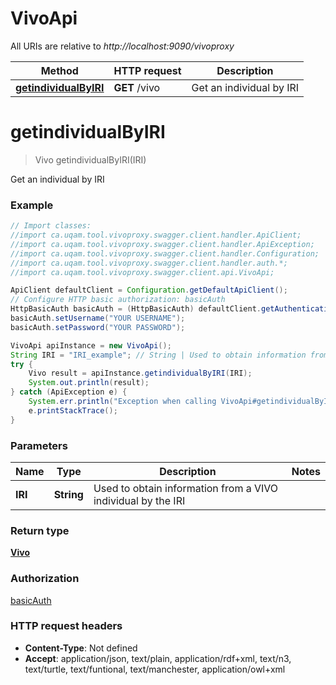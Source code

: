 # VivoApi

All URIs are relative to *http://localhost:9090/vivoproxy*

Method | HTTP request | Description
------------- | ------------- | -------------
[**getindividualByIRI**](VivoApi.md#getindividualByIRI) | **GET** /vivo | Get an individual by IRI

<a name="getindividualByIRI"></a>
# **getindividualByIRI**
> Vivo getindividualByIRI(IRI)

Get an individual by IRI

### Example
```java
// Import classes:
//import ca.uqam.tool.vivoproxy.swagger.client.handler.ApiClient;
//import ca.uqam.tool.vivoproxy.swagger.client.handler.ApiException;
//import ca.uqam.tool.vivoproxy.swagger.client.handler.Configuration;
//import ca.uqam.tool.vivoproxy.swagger.client.handler.auth.*;
//import ca.uqam.tool.vivoproxy.swagger.client.api.VivoApi;

ApiClient defaultClient = Configuration.getDefaultApiClient();
// Configure HTTP basic authorization: basicAuth
HttpBasicAuth basicAuth = (HttpBasicAuth) defaultClient.getAuthentication("basicAuth");
basicAuth.setUsername("YOUR USERNAME");
basicAuth.setPassword("YOUR PASSWORD");

VivoApi apiInstance = new VivoApi();
String IRI = "IRI_example"; // String | Used to obtain information from a VIVO individual by the IRI
try {
    Vivo result = apiInstance.getindividualByIRI(IRI);
    System.out.println(result);
} catch (ApiException e) {
    System.err.println("Exception when calling VivoApi#getindividualByIRI");
    e.printStackTrace();
}
```

### Parameters

Name | Type | Description  | Notes
------------- | ------------- | ------------- | -------------
 **IRI** | **String**| Used to obtain information from a VIVO individual by the IRI |

### Return type

[**Vivo**](Vivo.md)

### Authorization

[basicAuth](../README.md#basicAuth)

### HTTP request headers

 - **Content-Type**: Not defined
 - **Accept**: application/json, text/plain, application/rdf+xml, text/n3, text/turtle, text/funtional, text/manchester, application/owl+xml

